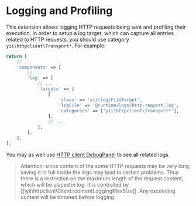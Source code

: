 Logging and Profiling
=====================

This extension allows logging HTTP requests being sent and profiling their execution.
In order to setup a log target, which can capture all entries related to HTTP requests, you should
use category `yii\httpclient\Transport*`. For example:

```php
return [
    // ...
    'components' => [
        // ...
        'log' => [
            // ...
            'targets' => [
                [
                    'class' => 'yii\log\FileTarget',
                    'logFile' => '@runtime/logs/http-request.log',
                    'categories' => ['yii\httpclient\Transport*'],
                ],
                // ...
            ],
        ],
    ],
];
```

You may as well use [HTTP client DebugPanel](topics-debug.md) to see all related logs.

> Attention: since content of the some HTTP requests may be very long, saving it in full inside the logs
  may lead to certain problems. Thus there is a restriction on the maximum length of the request content,
  which will be placed in log. It is controlled by [[\yii\httpclient\Client::contentLoggingMaxSize]].
  Any exceeding content will be trimmed before logging.
